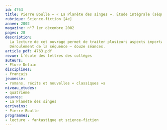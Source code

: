 ```yaml
---
id: 4763
title: Pierre Boulle – « La Planète des singes ». Étude intégrale (séquence)
rubrique: Science-fiction [4e]
annee: 2002
magazine: n°7 1er décembre 2002
pages: 28
description: 
  La lecture de cet ouvrage permet de traiter plusieurs aspects importants du programme de quatrième. En effet, ce roman de science-fiction mêle aventures, réflexion philosophique et critique sociale, et cela au moyen d’une langue claire. Dans ce roman, le lecteur est amené à réfléchir, donc forcément à juger et à critiquer le monde dans lequel il vit, ce qui est un bon tremplin vers l’étude de textes de critique sociale du XVIIIe siècle. Cette étude, qui permet de pratiquer l’argumentation sous toutes ses formes, de renforcer et d’étoffer les acquis sur le récit complexe et la description, pourra suivre une séquence d’initiation au genre de la science-fiction, mais aussi poser des jalons importants pour une séquence sur la critique sociale.
  Déroulement de la séquence – douze séances.
article_pdf: 4763.pdf
revue: L’école des lettres des collèges
auteurs:
- Flore Delain
disciplines:
- français
jeunesse:
- romans, récits et nouvelles « classiques »s
niveau_etudes:
- quatrième
oeuvres:
- La Planète des singes
ecrivains:
- Pierre Boulle
programmes:
- lecture - fantastique et science-fiction
---
```


